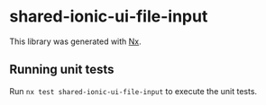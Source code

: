 # shared-ionic-ui-file-input

This library was generated with [Nx](https://nx.dev).

## Running unit tests

Run `nx test shared-ionic-ui-file-input` to execute the unit tests.
